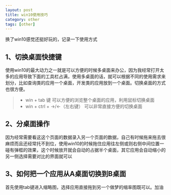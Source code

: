```yaml
---
layout: post
title: win10使用技巧
category: other
tags: [other]
---
```


换了win10感觉还挺好玩的，记录一下使用方式

## 1、切换桌面快捷键
使用win10的最大动力之一就是可以方便的时候多桌面来办公，因为我经常打开太多的应用导致下面的工具栏占满，使用多桌面的话，就可以根据不同的使用需求来划分，比如查询类的应用一个桌面，开发类的应用放到一个桌面。切换桌面的方式也很方便。

> - win + tab 键 可以方便的浏览整个桌面的应用，利用鼠标切换桌面
> - win + ctrl +  ->/<-（左右键） 可以非常直接方便的切换桌面


## 2、分桌面操作
因为经常需要看这这个页面的数据录入另一个页面的数据，自己有时候拖来拖去很麻烦而且还经常托不到位，使用win10的时候拖住应用往左侧或则右侧中间位置一碰有弹框的效果，这个时候放开就会自动的占据半个桌面，其它应用会自动缩小的另一侧选择需要对比的界面就可以


## 3、如何把一个应用从A桌面切换到B桌面
首先使用tab键进入缩略图，选择应用直接拖到另一个做梦的缩率图既可以。加油
